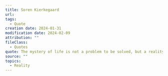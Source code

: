 ```yaml
---
title: Soren Kierkegaard
url: 
tags:
  - Quote
creation date: 2024-01-31
modification date: 2024-02-09
attribution: ""
fileClass:
  - Quotes
quote: The mystery of life is not a problem to be solved, but a reality to be experienced
source: ""
topics:
  - Reality
---
```

